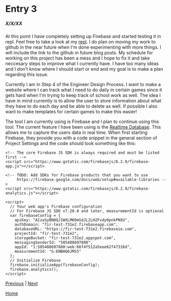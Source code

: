 # Entry 3
##### X/X/XX

At this point I have completely setting up Firebase and started testing it in repl. Feel free to take a look at my [repl](https://repl.it/@ShenghaoDong/Testing-Firebase).
I do plan on moving my work to github in the near future when I'm done experimenting with more things. I will include the link to the github in future blog posts. 
My schedule for working on this project has been a mess and I hope to fix it and take neccesary steps to improve what I currently have.
I have too many ideas and I don't know where I should start or end and my goal is to make a plan regarding this issue. 

Currently I am in Step 4 of the Engineer Design Process. I want to make a website where I can track what I need to do daily in certain games since it gets hard when I'm trying to keep 
track of school work as well. The idea I have in mind currently is to allow the user to store information about what they have to do each day and be able to delete as well. If possible 
I also want to make templates for certain games to make this easier!

The tool I am currently using is Firebase and I plan to continue using this tool. The current feature I have been using is the [Realtime Database](https://firebase.google.com/docs/database).
This allows me to capture the users data in real time. When first starting Firebase, they provide you with a code snippet in the general section of Project Settings and the code should look
something like this:

```JS Snippet
<!-- The core Firebase JS SDK is always required and must be listed first -->
<script src="https://www.gstatic.com/firebasejs/8.2.9/firebase-app.js"></script>

<!-- TODO: Add SDKs for Firebase products that you want to use
     https://firebase.google.com/docs/web/setup#available-libraries -->
<script src="https://www.gstatic.com/firebasejs/8.2.9/firebase-analytics.js"></script>

<script>
  // Your web app's Firebase configuration
  // For Firebase JS SDK v7.20.0 and later, measurementId is optional
  var firebaseConfig = {
    apiKey: "AIzaSyBN8QJ1WXLM60mSdJL2LH2Fvdy0pnkPNXU",
    authDomain: "fir-test-731e2.firebaseapp.com",
    databaseURL: "https://fir-test-731e2.firebaseio.com",
    projectId: "fir-test-731e2",
    storageBucket: "fir-test-731e2.appspot.com",
    messagingSenderId: "505488697880",
    appId: "1:505488697880:web:66f4f512a5eee62f47316d",
    measurementId: "G-ENBHQ6JMS5"
  };
  // Initialize Firebase
  firebase.initializeApp(firebaseConfig);
  firebase.analytics();
</script>
```

[Previous](entry02.md) | [Next](entry04.md)

[Home](../README.md)